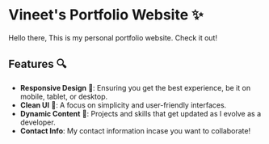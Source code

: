 # Vineet's Portfolio Website ✨

Hello there, 
This is my personal portfolio website. Check it out!

## Features 🔍
- **Responsive Design** 📱: Ensuring you get the best experience, be it on mobile, tablet, or desktop.
- **Clean UI** 🎨: A focus on simplicity and user-friendly interfaces.
- **Dynamic Content** 🔄: Projects and skills that get updated as I evolve as a developer.
- **Contact Info**: My contact information incase you want to collaborate!


